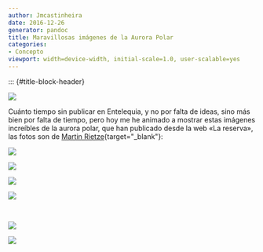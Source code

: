 ```yaml
---
author: Jmcastinheira
date: 2016-12-26
generator: pandoc
title: Maravillosas imágenes de la Aurora Polar
categories:
- Concepto
viewport: width=device-width, initial-scale=1.0, user-scalable=yes
---
```


::: {#title-block-header}

![](http://www.lareserva.com/home/fimage/bor3.jpg?v=1268039375545)

Cuánto tiempo sin publicar en Entelequia, y no por falta de ideas, sino
más bien por falta de tiempo, pero hoy me he animado a mostrar estas
imágenes increíbles de la aurora polar, que han publicado desde la web
«La reserva», las fotos son de [Martin
Rietze](http://mrietze.com/){target="_blank"}:

![](http://www.lareserva.com/home/fimage/bor7.jpg?v=1268039553178)

![](http://www.lareserva.com/home/fimage/bor6.jpg?v=1268039536163)

![](http://www.lareserva.com/home/fimage/bor5.jpg?v=1268039510742)

![](http://www.lareserva.com/home/fimage/bor4.jpg?v=1268039489836)

 

![](http://www.lareserva.com/home/fimage/bor2.jpg?v=1268039470634)

![](http://www.lareserva.com/home/fimage/bor1.jpg?v=1268039445354)

 

 
